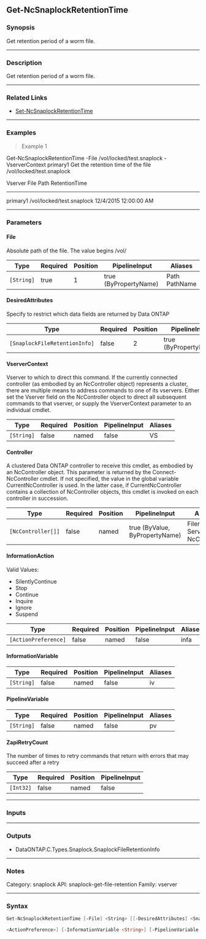 Get-NcSnaplockRetentionTime
---------------------------

### Synopsis
Get retention period of a worm file.

---

### Description

Get retention period of a worm file.

---

### Related Links
* [Set-NcSnaplockRetentionTime](Set-NcSnaplockRetentionTime)

---

### Examples
> Example 1

Get-NcSnaplockRetentionTime -File /vol/locked/test.snaplock -VserverContext primary1
Get the retention time of the file /vol/locked/test.snaplock

Vserver                        File Path                                                                  RetentionTime
-------                        ---------                                                                  -------------

primary1                       /vol/locked/test.snaplock                                          12/4/2015 12:00:00 AM

---

### Parameters
#### **File**
Absolute path of the file. The value begins  /vol/<volumename>

|Type      |Required|Position|PipelineInput        |Aliases          |
|----------|--------|--------|---------------------|-----------------|
|`[String]`|true    |1       |true (ByPropertyName)|Path<br/>PathName|

#### **DesiredAttributes**
Specify to restrict which data fields are returned by Data ONTAP

|Type                         |Required|Position|PipelineInput        |Aliases   |
|-----------------------------|--------|--------|---------------------|----------|
|`[SnaplockFileRetentionInfo]`|false   |2       |true (ByPropertyName)|Attributes|

#### **VserverContext**
Vserver to which to direct this command.  If the currently connected controller (as embodied by an NcController object) represents a cluster, there are multiple means to address commands to one of its vservers.  Either set the Vserver field on the NcController object to direct all subsequent commands to that vserver, or supply the VserverContext parameter to an individual cmdlet.

|Type      |Required|Position|PipelineInput|Aliases|
|----------|--------|--------|-------------|-------|
|`[String]`|false   |named   |false        |VS     |

#### **Controller**
A clustered Data ONTAP controller to receive this cmdlet, as embodied by an NcController object.  This parameter is returned by the Connect-NcController cmdlet.  If not specified, the value in the global variable CurrentNcController is used.  In the latter case, if CurrentNcController contains a collection of NcController objects, this cmdlet is invoked on each controller in succession.

|Type              |Required|Position|PipelineInput                 |Aliases                          |
|------------------|--------|--------|------------------------------|---------------------------------|
|`[NcController[]]`|false   |named   |true (ByValue, ByPropertyName)|Filer<br/>Server<br/>NcController|

#### **InformationAction**

Valid Values:

* SilentlyContinue
* Stop
* Continue
* Inquire
* Ignore
* Suspend

|Type                |Required|Position|PipelineInput|Aliases|
|--------------------|--------|--------|-------------|-------|
|`[ActionPreference]`|false   |named   |false        |infa   |

#### **InformationVariable**

|Type      |Required|Position|PipelineInput|Aliases|
|----------|--------|--------|-------------|-------|
|`[String]`|false   |named   |false        |iv     |

#### **PipelineVariable**

|Type      |Required|Position|PipelineInput|Aliases|
|----------|--------|--------|-------------|-------|
|`[String]`|false   |named   |false        |pv     |

#### **ZapiRetryCount**
The number of times to retry commands that return with errors that may succeed after a retry

|Type     |Required|Position|PipelineInput|
|---------|--------|--------|-------------|
|`[Int32]`|false   |named   |false        |

---

### Inputs

---

### Outputs
* DataONTAP.C.Types.Snaplock.SnaplockFileRetentionInfo

---

### Notes
Category: snaplock
API: snaplock-get-file-retention
Family: vserver

---

### Syntax
```PowerShell
Get-NcSnaplockRetentionTime [-File] <String> [[-DesiredAttributes] <SnaplockFileRetentionInfo>] [-VserverContext <String>] [-Controller <NcController[]>] [-InformationAction 
```
```PowerShell
<ActionPreference>] [-InformationVariable <String>] [-PipelineVariable <String>] [-ZapiRetryCount <Int32>] [<CommonParameters>]
```
